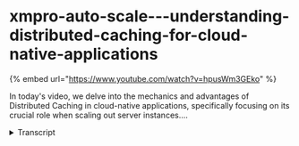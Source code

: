 # xmpro-auto-scale---understanding-distributed-caching-for-cloud-native-applications
{% embed url="https://www.youtube.com/watch?v=hpusWm3GEko" %}



In today's video, we delve into the mechanics and advantages of Distributed Caching in cloud-native applications, specifically focusing on its crucial role when scaling out server instances....
<details>
<summary>Transcript</summary>In today's video, we delve into the mechanics and advantages of Distributed Caching in cloud-native applications, specifically focusing on its crucial role when scaling out server instances....
data catering is a technique to improve

the performance and responsiveness of

applications where frequently Access

Data stored in memory

a fast and easily accessible location

rather than a time-consuming operation

like accessing a database

distributed casing is when it is stored

in an external service accessible by one

or more servers

it is mandatory when you scale out and

run more than one instance of our

product

I'm showing the typical architecture for

AWS but it is the same concept on other

platforms and you can view their typical

architecture on our product

your Cloud native implementation handles

adding Resources by basically cloning

the web service

they're out of the box load balancer

such as AWS elastic Beanstalk or Azure

app service determines which web service

the user's browser connects to as soon

as you scale out

between different browsers and stream

hosts talk to any of the web server

instances the cache data must give the

same result

in the example of an app page that is

initially loaded

everyone will see the same published app

page because it's saved in the database

when someone edits that app page in

order for every other user to see those

changes near real time

those changes must be stored somewhere

in memory that all the servers server

instances access

with distributed caching we move that

in-memory data out of the individual web

servers and into readers

the end result is that the web server

instances all access the same memory

allowing the clients connected to the

different servers to see those changes

in near real time too

there's a lot of functionality in our

product that uses cache data

for example streaming data from a stream

host or multiple stream hosts connecting

to application designer where the stream

hosts our clients as well

the main reason for scaling is

performance

for example if the CPU was high for data

streams and you had many streams running

you could scale up by increasing the app

service plan in Azure but there is a

limit to how high you can go

this is when you would scale up to get

more CPU

so one reason is for performance to

scale up and out

the second reason is resiliency

for example if you had data stream

designer on Azure app service plan 2 and

it had an issue with a performance was

deprecated for some reason users would

be locked out

however if you had two instances at a

lower service plan and one of those had

an issue that caused performance to be

degraded the users would be able to

continue to use the product on the

second instance

so resiliency is another Factor

[Music]

the third benefit is cost

technically you can Auto scale out an

inner gain automatically or on a

schedule to better manage your

infrastructure costs in Peak periods

early benchmarking results indicate that

using distributed caching has

performance improvements even when you

are running only one instance of the

product and so is something you may want

to consider switching to for larger

production ready implementations

such as those with a large number of

data streams
</details>
